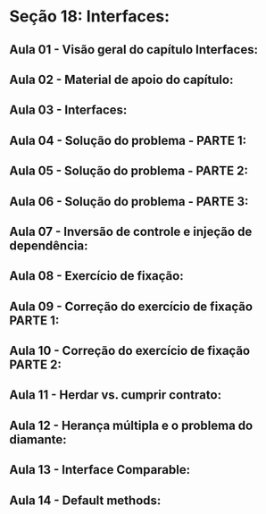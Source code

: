 # Seção 18: Interfaces:

## Aula 01 - Visão geral do capítulo Interfaces:

## Aula 02 - Material de apoio do capítulo:

## Aula 03 - Interfaces:

## Aula 04 - Solução do problema - PARTE 1:

## Aula 05 - Solução do problema - PARTE 2:

## Aula 06 - Solução do problema - PARTE 3:

## Aula 07 - Inversão de controle e injeção de dependência:

## Aula 08 - Exercício de fixação:

## Aula 09 - Correção do exercício de fixação PARTE 1:

## Aula 10 - Correção do exercício de fixação PARTE 2:

## Aula 11 - Herdar vs. cumprir contrato:

## Aula 12 - Herança múltipla e o problema do diamante:

## Aula 13 - Interface Comparable:

## Aula 14 - Default methods:

